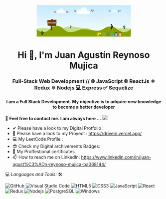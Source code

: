 <div align="center" ><img width="60%" alt="welcome to my profile!" src="https://github.com/jagustinrm/jagustinrm/blob/main/Dise%C3%B1o%20sin%20t%C3%ADtulo.gif"></div>


<h1 align="center">Hi 🙂, I'm Juan Agustín Reynoso Mujica </h1>
<h3 align="center">Full-Stack Web Development // 🌐 JavaScript 🌐 ReactJs ⚛️ Redux ⚛️ Nodejs 💻 Express ✅ Sequelize </h3>

<h4 align="center">I am a Full Stack Development. My objective is to adquire new knowledge to become a better developer</h4>

<!-- ![](https://visitor-badge.glitch.me/badge?page_id=AlanBinu007.AlanBinu007) -->

📝 **Feel free to contact me. I am always here ...** <img src="https://media.giphy.com/media/WUlplcMpOCEmTGBtBW/giphy.gif" width="30">
<br>
- ✔  Please have a look to my Digital Protfolio :  
- 💪 Please have a look to my Proyect : https://drivein.vercel.app/
- 💻 My LeetCode Profile : 
- 😎 Check my Digital archivements Badges:
- 🎉 My Proffestional certificates  
- 📫 How to reach me on LinkedIn: https://www.linkedin.com/in/juan-agust%C3%ADn-reynoso-mujica-ba068144/


💻 *Languages and Tools:* 🛠️<br>


![GitHub](https://img.shields.io/badge/-GitHub-000000?style=flat&logo=github&logoColor=000000&labelColor=ffffff)
![Visual Studio Code](https://img.shields.io/badge/-VSCode-000000?style=flat&logo=visual-studio-code&labelColor=007ACC)
![HTML5](https://img.shields.io/badge/-HTML5-000000?style=flat&logo=html5&logoColor=ffffff&labelColor=E34F26)
![CSS3](https://img.shields.io/badge/-CSS3-000000?style=flat&logo=css3&logoColor=ffffff&labelColor=1572B6) 
![JavaScript](https://img.shields.io/badge/-JavaScript-000000?style=flat&logo=javascript)
![React](https://img.shields.io/badge/-React-000000?style=flat&logo=react)
![Redux](https://img.shields.io/badge/-Redux-000000?style=flat&logo=redux&logoColor=764ABC&labelColor=ffffff)
![Nodejs](https://img.shields.io/badge/-Nodejs-000000?style=flat&logo=Node.js)
![PostgreSQL](https://img.shields.io/badge/-PostgreSQL-000000?style=flat&logo=postgresql&logoColor=ffffff&labelColor=336791)
![Windows](https://img.shields.io/badge/-Windows-000000?style=flat&logo=windows&logoColor=ffffff&labelColor=0078D6)
